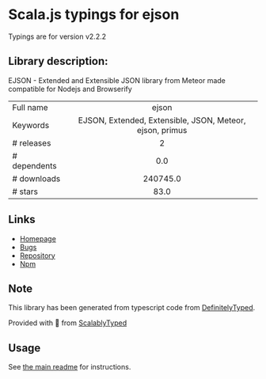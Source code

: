 
# Scala.js typings for ejson

Typings are for version v2.2.2

## Library description:
EJSON - Extended and Extensible JSON library from Meteor made compatible for Nodejs and Browserify

|                    |                 |
| ------------------ | :-------------: |
| Full name          | ejson |
| Keywords           | EJSON, Extended, Extensible, JSON, Meteor, ejson, primus |
| # releases         | 2 |
| # dependents       | 0.0 |
| # downloads        | 240745.0 |
| # stars            | 83.0 |

## Links
- [Homepage](https://github.com/primus/ejson#readme)
- [Bugs](https://github.com/primus/ejson/issues)
- [Repository](https://github.com/primus/ejson)
- [Npm](https://www.npmjs.com/package/ejson)
    


## Note
This library has been generated from typescript code from [DefinitelyTyped](https://definitelytyped.org).

Provided with :purple_heart: from [ScalablyTyped](https://github.com/oyvindberg/ScalablyTyped)

## Usage
See [the main readme](../../readme.md) for instructions.


